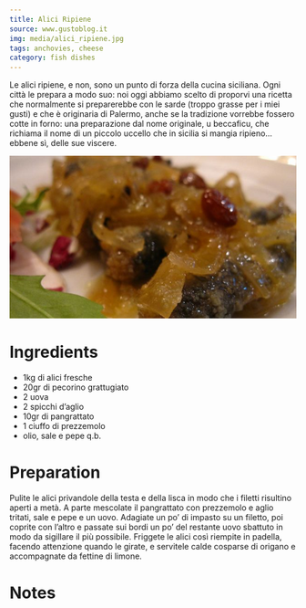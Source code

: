 ```yaml
---
title: Alici Ripiene
source: www.gustoblog.it
img: media/alici_ripiene.jpg
tags: anchovies, cheese
category: fish dishes
---
```


Le alici ripiene, e non, sono un punto di forza della cucina siciliana. Ogni città le prepara a modo suo: noi oggi abbiamo scelto di proporvi una ricetta che normalmente si preparerebbe con le sarde (troppo grasse per i miei gusti) e che è originaria di Palermo, anche se la tradizione vorrebbe fossero cotte in forno: una preparazione dal nome originale, u beccaficu, che richiama il nome di un piccolo uccello che in sicilia si mangia ripieno… ebbene sì, delle sue viscere.

![Alici Ripiene](media/alici_ripiene.jpg)

Ingredients
===========

* 1kg di alici fresche
* 20gr di pecorino grattugiato
* 2 uova
* 2 spicchi d’aglio
* 10gr di pangrattato
* 1 ciuffo di prezzemolo
* olio, sale e pepe q.b.

Preparation
===========

Pulite le alici privandole della testa e della lisca in modo che i filetti risultino aperti a metà. A parte mescolate il pangrattato con prezzemolo e aglio tritati, sale e pepe e un uovo. Adagiate un po’ di impasto su un filetto, poi coprite con l’altro e passate sui bordi un po’ del restante uovo sbattuto in modo da sigillare il più possibile. Friggete le alici così riempite in padella, facendo attenzione quando le girate, e servitele calde cosparse di origano e accompagnate da fettine di limone.

Notes
=====
